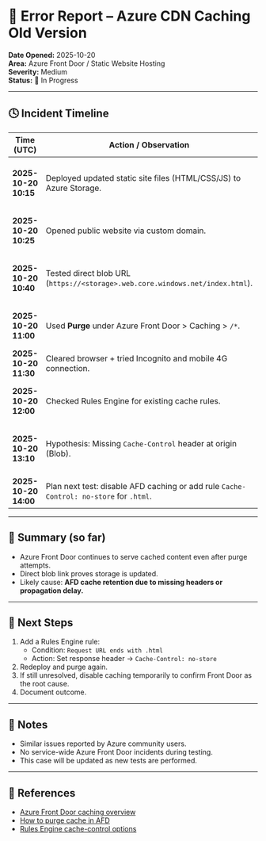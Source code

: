 # 🧩 Error Report – Azure CDN Caching Old Version

**Date Opened:** 2025-10-20  
**Area:** Azure Front Door / Static Website Hosting  
**Severity:** Medium  
**Status:** 🧩 In Progress  

---

## 🕓 Incident Timeline

| Time (UTC) | Action / Observation | Result / Notes |
|-------------|---------------------|----------------|
| **2025-10-20 10:15** | Deployed updated static site files (HTML/CSS/JS) to Azure Storage. | Confirmed new files appear correctly in the storage container. |
| **2025-10-20 10:25** | Opened public website via custom domain. | Still displaying *old version* — HTML not refreshed. |
| **2025-10-20 10:40** | Tested direct blob URL (`https://<storage>.web.core.windows.net/index.html`). | ✅ New version loads correctly. Confirms CDN/Front Door caching. |
| **2025-10-20 11:00** | Used **Purge** under Azure Front Door > Caching > `/*`. | Waited 5 minutes — still loading old version. |
| **2025-10-20 11:30** | Cleared browser + tried Incognito and mobile 4G connection. | Issue persists → not a local cache problem. |
| **2025-10-20 12:00** | Checked Rules Engine for existing cache rules. | No custom rule found; likely default 3-day TTL. |
| **2025-10-20 13:10** | Hypothesis: Missing `Cache-Control` header at origin (Blob). | Need to add explicit caching headers or disable caching for `.html`. |
| **2025-10-20 14:00** | Plan next test: disable AFD caching or add rule `Cache-Control: no-store` for `.html`. | Pending implementation. |

---

## 🧠 Summary (so far)

- Azure Front Door continues to serve cached content even after purge attempts.  
- Direct blob link proves storage is updated.  
- Likely cause: **AFD cache retention due to missing headers or propagation delay.**

---

## 🚧 Next Steps

1. Add a Rules Engine rule:  
   - Condition: `Request URL ends with .html`  
   - Action: Set response header → `Cache-Control: no-store`
2. Redeploy and purge again.
3. If still unresolved, disable caching temporarily to confirm Front Door as the root cause.
4. Document outcome.

---

## 📘 Notes

- Similar issues reported by Azure community users.  
- No service-wide Azure Front Door incidents during testing.  
- This case will be updated as new tests are performed.

---

## 🔗 References

- [Azure Front Door caching overview](https://learn.microsoft.com/en-us/azure/frontdoor/front-door-caching)  
- [How to purge cache in AFD](https://learn.microsoft.com/en-us/azure/frontdoor/how-to-cache-purge)  
- [Rules Engine cache-control options](https://learn.microsoft.com/en-us/azure/frontdoor/front-door-rules-engine)
